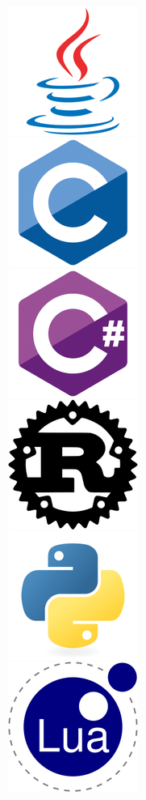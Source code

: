 <div>
	<img src="https://raw.githubusercontent.com/devicons/devicon/master/icons/java/java-original.svg" alt="Logo Java">
	<img src="https://raw.githubusercontent.com/devicons/devicon/master/icons/c/c-original.svg" alt="Logo C++">
	<img src="https://raw.githubusercontent.com/devicons/devicon/master/icons/csharp/csharp-original.svg" alt="Logo C#">
	<img src="https://raw.githubusercontent.com/devicons/devicon/ca28c779441053191ff11710fe24a9e6c23690d6/icons/rust/rust-original.svg" alt="Logo Rust">
	<img src="https://raw.githubusercontent.com/devicons/devicon/ca28c779441053191ff11710fe24a9e6c23690d6/icons/python/python-original.svg" alt="Logo Python">
	<img src="https://raw.githubusercontent.com/devicons/devicon/ca28c779441053191ff11710fe24a9e6c23690d6/icons/lua/lua-original.svg" alt="Logo Lua">
</div>


